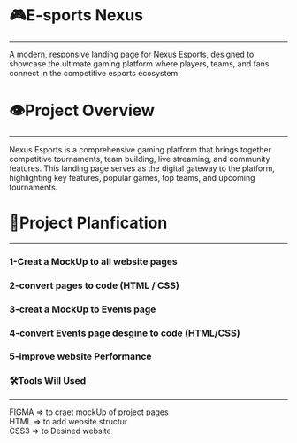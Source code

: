 # 🎮E-sports Nexus <br> 
<hr>
A modern, responsive landing page for Nexus Esports, designed to showcase the ultimate gaming platform where players, teams, and fans connect in the competitive esports ecosystem.

# 👁️Project Overview 
<hr>
Nexus Esports is a comprehensive gaming platform that brings together competitive tournaments, team building, live streaming, and community features. This landing page serves as the digital gateway to the platform, highlighting key features, popular games, top teams, and upcoming tournaments.


# 📅Project Planfication
<hr>

### 1-Creat a MockUp to all website pages <br>
### 2-convert pages to code (HTML / CSS) <br>
### 3-creat a MockUp to Events page <br>
### 4-convert Events page desgine to code (HTML/CSS) <br>
### 5-improve website Performance <br>

### 🛠️Tools Will Used 
<hr>
 FIGMA => to craet mockUp of project pages <br>
 HTML => to add website structur <br>
 CSS3 => to Desined website <br>


